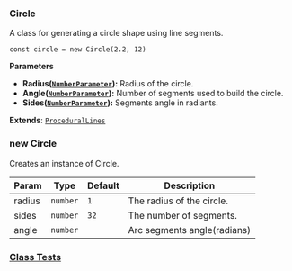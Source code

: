 <a name="Circle"></a>

### Circle 
A class for generating a circle shape using line segments.

```
const circle = new Circle(2.2, 12)
```

**Parameters**
* **Radius([`NumberParameter`](api/SceneTree/Parameters/NumberParameter.md)):** Radius of the circle.
* **Angle([`NumberParameter`](api/SceneTree/Parameters/NumberParameter.md)):** Number of segments used to build the circle.
* **Sides([`NumberParameter`](api/SceneTree/Parameters/NumberParameter.md)):** Segments angle in radiants.


**Extends**: <code>[ProceduralLines](api/SceneTree/Geometry/Shapes/ProceduralLines.md)</code>  
<a name="new_Circle_new"></a>

### new Circle
Creates an instance of Circle.


| Param | Type | Default | Description |
| --- | --- | --- | --- |
| radius | <code>number</code> | <code>1</code> | The radius of the circle. |
| sides | <code>number</code> | <code>32</code> | The number of segments. |
| angle | <code>number</code> |  | Arc segments angle(radians) |



### [Class Tests](api/SceneTree/Geometry/Shapes/Circle.test)